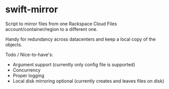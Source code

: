 # swift-mirror
Script to mirror files from one Rackspace Cloud Files account/container/region to a different one.

Handy for redundancy across datacenters and keep a local copy of the objects.

Todo / Nice-to-have's:
 - Argument support (currently only config file is supported)
 - Concurrency
 - Proper logging
 - Local disk mirroring optional (currently creates and leaves files on disk)
